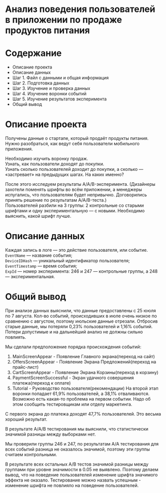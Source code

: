 # Анализ поведения пользователей в приложении по продаже продуктов питания


# Содержание

- Описание проекта
- Описание данных
- Шаг 1. Файл с данными и общая информация
- Шаг 2. Подготовка данных
- Шаг 3. Изучение и проверка данных
- Шаг 4. Изучение воронки событий
- Шаг 5. Изучение результатов эксперимента
- Общий вывод


# Описание проекта

Получены данные о стартапе, который продаёт продукты питания. Нужно разобраться, как ведут себя пользователи мобильного приложения.

Необходимо изучить воронку продаж.  
Узнать, как пользователи доходят до покупки.  
Узнать сколько пользователей доходит до покупки, а сколько — «застревает» на предыдущих шагах. На каких именно?

После этого исследуем результаты A/A/B-эксперимента. (Дизайнеры захотели поменять шрифты во всём приложении, а менеджеры испугались, что пользователям будет непривычно. Договорились принять решение по результатам A/A/B-теста.)  
Пользователей разбили на 3 группы: 2 контрольные со старыми шрифтами и одну экспериментальную — с новыми. Необходимо выяснить, какой шрифт лучше.


# Описание данных

Каждая запись в логе — это действие пользователя, или событие.  
`EventName` — название события;  
`DeviceIDHash` — уникальный идентификатор пользователя;  
`EventTimestamp` — время события;  
`ExpId` — номер эксперимента: 246 и 247 — контрольные группы, а 248 — экспериментальная.

# Общий вывод

При анализе данных выяснили, что данные предоставлены с 25 ююля по 7 августа. Кол-во событий, происходивших в июле очень низкое по сравнению с августом, поэтому июльские данные отрезали. Отбросив старые данные, мы потеряли 0,23% пользователей и 1,16% событий. Потери допустимые и на дальнейший анализ не должны сильно повлиять.

Мы сделали предположение порядка происхождения событий:

1. MainScreenAppear - Появление Главного экрана(переход на сайт)
2. OffersScreenAppear - Появление Экрана Предложений(переход на прайс-лист)
3. CartScreenAppear - Появление Экрана Корзины(переход в корзину)
4. PaymentScreenSuccessful - Экран удачного совершения платежа(переход к оплате)
5. Tutorial - Руководство пользователя(рекомендации)
На второй этап воронки попадает 61,9% пользователей, а 38,1% отваливаются. Возможно есть какая-то проблема на первом событии. Надо об этом сообщить тестировщикам или отделу маркетинга.

С первого экрана до платежа доходят 47,7% пользователей. Это весьма хороший результат.

В результате A/A/B тестирования мы выяснили, что статистически значимой разницы между выборками нет.

Мы проверили группы 246 и 247, по результатам A/A тестирования для всех событий разница не оказалось значимой, поэтому эти группы считаем контрольными.

В результате всех остальных A/B тестов значимой разницы между группами при уровне значимости в 0.05 не выявлено. Поэтому делаем вывод, что на поведение пользователей изменение шрифта значимого эффекта не оказало. Тестирование можно назвать успешным - изменение шрифта не повлияло на поведение пользователей.